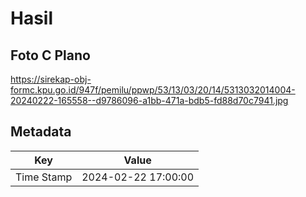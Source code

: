 # Hasil

## Foto C Plano

https://sirekap-obj-formc.kpu.go.id/947f/pemilu/ppwp/53/13/03/20/14/5313032014004-20240222-165558--d9786096-a1bb-471a-bdb5-fd88d70c7941.jpg


## Metadata

| Key        | Value               |
| ---------- | ------------------- |
| Time Stamp | 2024-02-22 17:00:00 |




